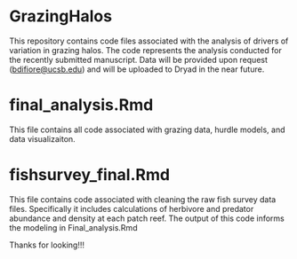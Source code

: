 # GrazingHalos

This repository contains code files associated with the analysis of drivers of variation in grazing halos. The code represents the analysis conducted for the recently submitted manuscript. Data will be provided upon request (bdifiore@ucsb.edu) and will be uploaded to Dryad in the near future.

# **final_analysis.Rmd**

This file contains all code associated with grazing data, hurdle models, and data visualizaiton. 

# **fishsurvey_final.Rmd**

This file contains code associated with cleaning the raw fish survey data files. Specifically it includes calculations of herbivore and predator abundance and density at each patch reef. The output of this code informs the modeling in Final_analysis.Rmd

Thanks for looking!!!
